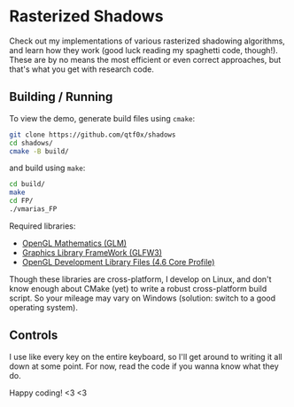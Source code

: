 # Rasterized Shadows

Check out my implementations of various rasterized shadowing algorithms, and learn how they work (good luck reading my spaghetti code, though!). These are by no means the most efficient or even correct approaches, but that's what you get with research code.

## Building / Running

To view the demo, generate build files using `cmake`:

```bash
git clone https://github.com/qtf0x/shadows
cd shadows/
cmake -B build/
```

and build using `make`:

```bash
cd build/
make
cd FP/
./vmarias_FP
```

Required libraries:

- [OpenGL Mathematics (GLM)](https://github.com/g-truc/glm)
- [Graphics Library FrameWork (GLFW3)](https://github.com/glfw/glfw)
- [OpenGL Development Library Files (4.6 Core Profile)](https://www.opengl.org/)

Though these libraries are cross-platform, I develop on Linux, and don't know enough about CMake (yet) to write a robust cross-platform build script. So your mileage may vary on Windows (solution: switch to a good operating system).

## Controls

I use like every key on the entire keyboard, so I'll get around to writing it all down at some point. For now, read the code if you wanna know what they do.

Happy coding! <3 <3
